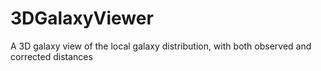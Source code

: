 # 3DGalaxyViewer
A 3D galaxy view of the local galaxy distribution, with both observed and corrected distances
